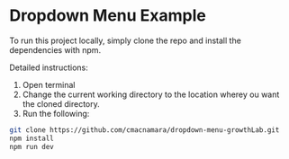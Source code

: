 # Dropdown Menu Example

To run this project locally, simply clone the repo and install the dependencies with npm. 

Detailed instructions:

1. Open terminal
2. Change the current working directory to the location wherey ou want the cloned directory.
3. Run the following: 

```bash
git clone https://github.com/cmacnamara/dropdown-menu-growthLab.git
npm install
npm run dev
```